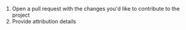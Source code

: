 1. Open a pull request with the changes you'd like to contribute to the project
2. Provide attribution details
